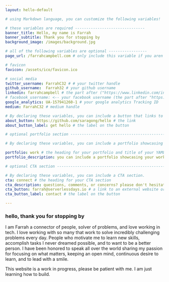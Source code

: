 ```yaml
---
layout: hello-default

# using Markdown language, you can customize the following variables!

# these variables are required -------------------------------
banner_title: Hello, my name is Farrah
banner_subtitle: Thank you for stopping by
background_image: /images/background.jpg

# all of the following variables are optional -----------------
page_url: /farrahcampbell.com # only include this variable if you aren't building the page to your primary domain 

# favicon
favicon: /assets/ico/favicon.ico

# social media
twitter_username: FarrahC32 # # your twitter handle
github_username:  Farrah32 # your github username
linkedin: farrahcampbell # the part after ("https://www.linkedin.com/in/...")
# facebook_username: <-- your facebook username (the part after "https://www.facebook.com/...")
google_analytics: UA-157941260-1 # your google analytics Tracking ID
medium: FarrahC32 # medium handle

# By declaring these variables, you can include a button that links to an external website or to media.
about_button: https://github.com/saragong/hello # the link
about_button_label: get hello # the label on the button

# optional portfolio section ------------------------------------------

# By declaring these variables, you can include a portfolio showcasing your work and organize your portfolio's items into a custom layout, all without adding any CSS. In addition, you must 1) create an HTML file in the_includes folder for each project with the text you'd like to display, and 2) create a YAML file in the _data folder describing the order in which each project should be shown and categorized. See `/includes/example.html` and `/_data/work.yml` for examples.

portfolio: work # the heading for your portfolio and title of your YAML file
portfolio_description: you can include a portfolio showcasing your work and organize your portfolio's items into a custom layout, all without adding any CSS. # a description to be desplayed below the heading and above the content

# optional CTA section --------------------------------------------------

# By declaring these variables, you can include a CTA section.
cta: connect # the heading for your CTA section
cta_description: questions, comments, or concerns? please don't hesitate to reach out. # a description to be desplayed below the heading and above the content
cta_button: farrah@serverlessdays.io # a link to an external website or to media
cta_button_label: contact # the label on the button

---			
```

[//]: # (write a bit about yourself here)
###  **hello**, thank you for stopping by
I am Farrah a connector of people, solver of problems, and love working in tech. I love working with so many that work to solve incredibly challenging problems every day. People who motivate me to learn new skills, accomplish tasks I never dreamed possible, and to want to be a better person. I have been honored to speak all over the world sharing my passion for focusing on what matters, keeping an open mind, continuous desire to learn, and to lead with a smile.

This website is a work in progress, please be patient with me. I am just learning how to build.
  
